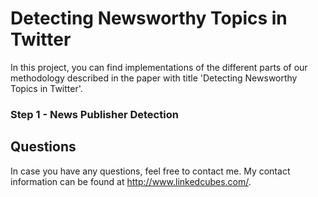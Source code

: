 Detecting Newsworthy Topics in Twitter
======================================

In this project, you can find implementations of the different parts of our methodology described in the paper with title 'Detecting Newsworthy Topics in Twitter'.

### Step 1 - News Publisher Detection



Questions
-------------

In case you have any questions, feel free to contact me. My contact information can be found at http://www.linkedcubes.com/.
